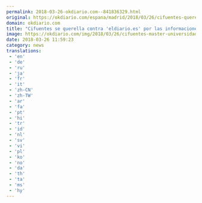 ```yaml
---
permalink: 2018-03-26-okdiario.com--841836329.html
original: https://okdiario.com/espana/madrid/2018/03/26/cifuentes-querella-contra-eldiario-informaciones-sobre-master-2025359
domain: okdiario.com
title: "Cifuentes se querella contra 'eldiario.es' por las informaciones sobre su máster"
image: https://okdiario.com/img/2018/03/26/cifuentes-master-universidad.jpg
date: 2018-03-26 11:59:23
category: news
translations: 
 - 'en'
 - 'de'
 - 'ru'
 - 'ja'
 - 'fr'
 - 'it'
 - 'zh-CN'
 - 'zh-TW'
 - 'ar'
 - 'fa'
 - 'pt'
 - 'hi'
 - 'tr'
 - 'id'
 - 'nl'
 - 'sv'
 - 'vi'
 - 'pl'
 - 'ko'
 - 'no'
 - 'da'
 - 'th'
 - 'ta'
 - 'ms'
 - 'hy'
---
```


